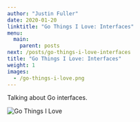 ```yaml
---
author: "Justin Fuller"
date: 2020-01-20
linktitle: "Go Things I Love: Interfaces"
menu:
  main:
    parent: posts
next: /posts/go-things-i-love-interfaces
title: "Go Things I Love: Interfaces"
weight: 1
images:
  - /go-things-i-love.png
---
```


Talking about Go interfaces.

<!--more-->

![Go Things I Love](/go-things-i-love.png)

